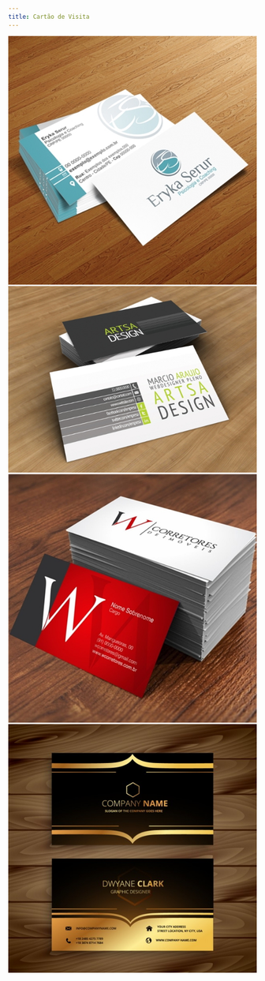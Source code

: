 ```yaml
---
title: Cartão de Visita
---
```


![City In](assets/img/work/proj-2/cartao1.jpg)
![City In](assets/img/work/proj-2/cartao2.jpg)
![City In](assets/img/work/proj-2/cartao3.jpg)
![City In](assets/img/work/proj-2/cartao4.jpg)